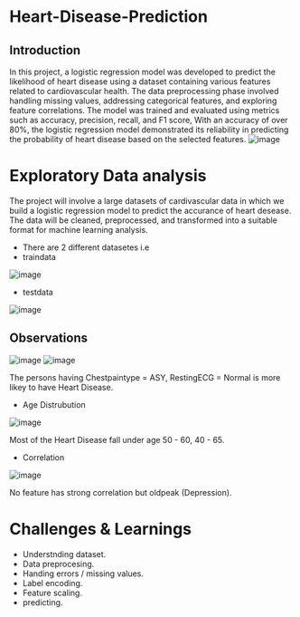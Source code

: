 # Heart-Disease-Prediction
## Introduction
In this project, a logistic regression model was developed to predict the likelihood of heart disease using a dataset containing various features related to cardiovascular health. The data preprocessing phase involved handling missing values, addressing categorical features, and exploring feature correlations. The model was trained and evaluated using metrics such as accuracy, precision, recall, and F1 score, With an accuracy of over 80%, the logistic regression model demonstrated its reliability in predicting the probability of heart disease based on the selected features.
![image](https://github.com/SyedShoeb149/Heart-Disease-Prediction/assets/112200757/684a5d1b-26e1-4986-889d-a0a103018ada)
# Exploratory Data analysis
The project will involve a large datasets of cardivascular data in which we build a logistic regression model to predict the accurance of heart desease. The data will be cleaned, preprocessed, and transformed into a suitable format for machine learning analysis.
* There are 2 different datasetes i.e
* traindata

![image](https://github.com/SyedShoeb149/Heart-Disease-Prediction/assets/112200757/f63b1d93-e6d6-4021-8e4f-59efc628899f)
* testdata

![image](https://github.com/SyedShoeb149/Heart-Disease-Prediction/assets/112200757/8ffb1fd6-7a75-4c2c-8cca-3daecef7b29d)

## Observations

![image](https://github.com/SyedShoeb149/Heart-Disease-Prediction/assets/112200757/64eeb285-aa38-40df-a2a4-bf2c5096de9b)
![image](https://github.com/SyedShoeb149/Heart-Disease-Prediction/assets/112200757/18858945-ea0b-4b64-b4c4-2e26202b4d3a)

The persons having Chestpaintype = ASY, RestingECG = Normal is more likey to have Heart Disease. 
* Age Distrubution

![image](https://github.com/SyedShoeb149/Heart-Disease-Prediction/assets/112200757/79dfedad-ae49-47dd-8736-7fb22348389f)

Most of the Heart Disease fall under age 50 - 60, 40 - 65.

* Correlation

![image](https://github.com/SyedShoeb149/Heart-Disease-Prediction/assets/112200757/66bdbd61-296d-4074-9198-d28ad1218e53)

No feature has strong correlation but oldpeak (Depression).



# Challenges & Learnings
* Understnding dataset.
* Data preprocesing.
* Handing errors / missing values.
* Label encoding.
* Feature scaling.
* predicting.
